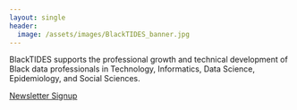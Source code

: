 ```yaml
---
layout: single
header:
  image: /assets/images/BlackTIDES_banner.jpg
---
```


BlackTIDES supports the professional growth and technical development of Black data professionals in Technology, Informatics, Data Science, Epidemiology, and Social Sciences.

[Newsletter Signup](https://github.us7.list-manage.com/subscribe?u=24d5ddef70f49655de9602367&id=87f5290428)
